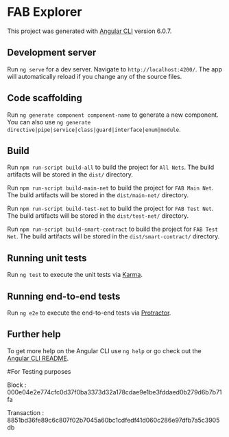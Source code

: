 # FAB Explorer

This project was generated with [Angular CLI](https://github.com/angular/angular-cli) version 6.0.7.

## Development server

Run `ng serve` for a dev server. Navigate to `http://localhost:4200/`. The app will automatically reload if you change any of the source files.

## Code scaffolding

Run `ng generate component component-name` to generate a new component. You can also use `ng generate directive|pipe|service|class|guard|interface|enum|module`.

## Build

Run `npm run-script build-all` to build the project for `All Nets`. The build artifacts will be stored in the `dist/` directory.

Run `npm run-script build-main-net` to build the project for `FAB Main Net`. The build artifacts will be stored in the `dist/main-net/` directory.

Run `npm run-script build-test-net` to build the project for `FAB Test Net`. The build artifacts will be stored in the `dist/test-net/` directory.

Run `npm run-script build-smart-contract` to build the project for `FAB Test Net`. The build artifacts will be stored in the `dist/smart-contract/` directory.

## Running unit tests

Run `ng test` to execute the unit tests via [Karma](https://karma-runner.github.io).

## Running end-to-end tests

Run `ng e2e` to execute the end-to-end tests via [Protractor](http://www.protractortest.org/).

## Further help

To get more help on the Angular CLI use `ng help` or go check out the [Angular CLI README](https://github.com/angular/angular-cli/blob/master/README.md).



#For Testing purposes

Block : 000e04e2e774cfc0d37f0ba3373d32a178cdae9e1be3fddaed0b279d6b7b71fa

Transaction : 8851bd36fe89c6c807f02b7045a60bc1cdfedf41d060c286e97dfb7a5c3905db

